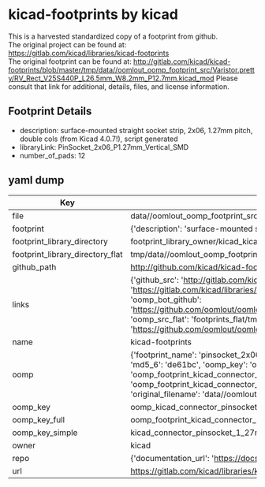# kicad-footprints by kicad  
This is a harvested standardized copy of a footprint from github.  
The original project can be found at:  
https://gitlab.com/kicad/libraries/kicad-footprints  
The original footprint can be found at:
http://gitlab.com/kicad/kicad-footprints/blob/master/tmp/data//oomlout_oomp_footprint_src/Varistor.pretty/RV_Rect_V25S440P_L26.5mm_W8.2mm_P12.7mm.kicad_mod
Please consult that link for additional, details, files, and license information.  
## Footprint Details
* description: surface-mounted straight socket strip, 2x06, 1.27mm pitch, double cols (from Kicad 4.0.7!), script generated  
* libraryLink: PinSocket_2x06_P1.27mm_Vertical_SMD  
* number_of_pads: 12  
## yaml dump  
| Key | Value |  
| --- | --- |  
| file | data//oomlout_oomp_footprint_src/kicad-footprints/Connector_PinSocket_1.27mm.pretty/PinSocket_2x06_P1.27mm_Vertical_SMD.kicad_mod |  
| footprint | {'description': 'surface-mounted straight socket strip, 2x06, 1.27mm pitch, double cols (from Kicad 4.0.7!), script generated', 'libraryLink': 'PinSocket_2x06_P1.27mm_Vertical_SMD', 'number_of_pads': 12} |  
| footprint_library_directory | footprint_library_owner/kicad_kicad-footprints/ |  
| footprint_library_directory_flat | tmp/data//oomlout_oomp_footprint_src/footprints_flat/kicad_connector_pinsocket_1_27mm_pinsocket_2x06_p1_27mm_vertical_smd/working |  
| github_path | http://github.com/kicad/kicad-footprints/blob/master/tmp/data//oomlout_oomp_footprint_src/Connector_PinSocket_1.27mm.pretty/PinSocket_2x06_P1.27mm_Vertical_SMD.kicad_mod |  
| links | {'github_src': 'http://gitlab.com/kicad/kicad-footprints/blob/master/tmp/data//oomlout_oomp_footprint_src/Varistor.pretty/RV_Rect_V25S440P_L26.5mm_W8.2mm_P12.7mm.kicad_mod', 'github_src_repo': 'https://gitlab.com/kicad/libraries/kicad-footprints', 'oomp_bot': 'tmp/data//oomlout_oomp_footprint_src/footprints/kicad_connector_pinsocket_1_27mm_pinsocket_2x06_p1_27mm_vertical_smd/working', 'oomp_bot_github': 'https://github.com/oomlout/oomlout_oomp_footprint_bot/tree/main/tmp/data//oomlout_oomp_footprint_src/footprints/kicad_connector_pinsocket_1_27mm_pinsocket_2x06_p1_27mm_vertical_smd/working', 'oomp_src_flat': 'footprints_flat/tmp/data//oomlout_oomp_footprint_src/footprints_flat/kicad_connector_pinsocket_1_27mm_pinsocket_2x06_p1_27mm_vertical_smd/working', 'oomp_src_flat_github': 'https://github.com/oomlout/oomlout_oomp_footprint_src/tree/main/tmp/data//oomlout_oomp_footprint_src/footprints_flat/kicad_connector_pinsocket_1_27mm_pinsocket_2x06_p1_27mm_vertical_smd/working'} |  
| name | kicad-footprints |  
| oomp | {'footprint_name': 'pinsocket_2x06_p1_27mm_vertical_smd', 'library_name': 'connector_pinsocket_1_27mm', 'md5': 'de61bcae03db23fdf5d8ab9dfd485693', 'md5_10': 'de61bcae03', 'md5_5': 'de61b', 'md5_6': 'de61bc', 'oomp_key': 'oomp_kicad_connector_pinsocket_1_27mm_pinsocket_2x06_p1_27mm_vertical_smd', 'oomp_key_extra': 'oomp_footprint_kicad_connector_pinsocket_1_27mm_pinsocket_2x06_p1_27mm_vertical_smd', 'oomp_key_full': 'oomp_footprint_kicad_connector_pinsocket_1_27mm_pinsocket_2x06_p1_27mm_vertical_smd_de61bc', 'oomp_key_simple': 'kicad_connector_pinsocket_1_27mm_pinsocket_2x06_p1_27mm_vertical_smd', 'original_filename': 'data//oomlout_oomp_footprint_src/kicad-footprints/Connector_PinSocket_1.27mm.pretty/PinSocket_2x06_P1.27mm_Vertical_SMD.kicad_mod', 'owner_name': 'kicad'} |  
| oomp_key | oomp_kicad_connector_pinsocket_1_27mm_pinsocket_2x06_p1_27mm_vertical_smd |  
| oomp_key_full | oomp_footprint_kicad_connector_pinsocket_1_27mm_pinsocket_2x06_p1_27mm_vertical_smd |  
| oomp_key_simple | kicad_connector_pinsocket_1_27mm_pinsocket_2x06_p1_27mm_vertical_smd |  
| owner | kicad |  
| repo | {'documentation_url': 'https://docs.github.com/rest/repos/repos#get-a-repository', 'message': 'Not Found'} |  
| url | https://gitlab.com/kicad/libraries/kicad-footprints |  

